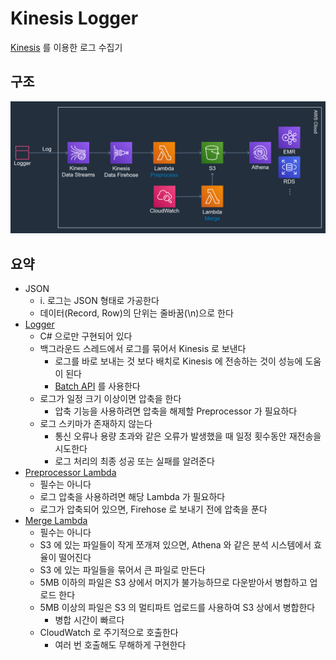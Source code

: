 # Kinesis Logger

[Kinesis](https://aws.amazon.com/ko/kinesis) 를 이용한 로그 수집기

## 구조

![arch](./doc/img/arch.png)

## 요약

+ JSON
  + i. 로그는 JSON 형태로 가공한다
  + 데이터(Record, Row)의 단위는 줄바꿈(\n)으로 한다
+ [Logger](/src/KLoggerSuite/KLogger/)
  + C# 으로만 구현되어 있다
  + 백그라운드 스레드에서 로그를 묶어서 Kinesis 로 보낸다
    + 로그를 바로 보내는 것 보다 배치로 Kinesis 에 전송하는 것이 성능에 도움이 된다
    + [Batch API](https://docs.aws.amazon.com/ko_kr/kinesis/latest/APIReference/API_PutRecords.html) 를 사용한다
  + 로그가 일정 크기 이상이면 압축을 한다
    + 압축 기능을 사용하려면 압축을 해제할 Preprocessor 가 필요하다
  + 로그 스키마가 존재하지 않는다
    + 통신 오류나 용량 초과와 같은 오류가 발생했을 때 일정 횟수동안 재전송을 시도한다
    + 로그 처리의 최종 성공 또는 실패를 알려준다
+ [Preprocessor Lambda](/src/KLoggerSuite/klogger_preprocessor)
  + 필수는 아니다
  + 로그 압축을 사용하려면 해당 Lambda 가 필요하다
  + 로그가 압축되어 있으면, Firehose 로 보내기 전에 압축을 푼다
+ [Merge Lambda](/src/KLoggerSuite/klogger_merge_s3)
  + 필수는 아니다
  + S3 에 있는 파일들이 작게 쪼개져 있으면, Athena 와 같은 분석 시스템에서 효율이 떨어진다
  + S3 에 있는 파일들을 묶어서 큰 파일로 만든다
  + 5MB 이하의 파일은 S3 상에서 머지가 불가능하므로 다운받아서 병합하고 업로드 한다
  + 5MB 이상의 파일은 S3 의 멀티파트 업로드를 사용하여 S3 상에서 병합한다
    + 병합 시간이 빠르다
  + CloudWatch 로 주기적으로 호출한다
    + 여러 번 호출해도 무해하게 구현한다
